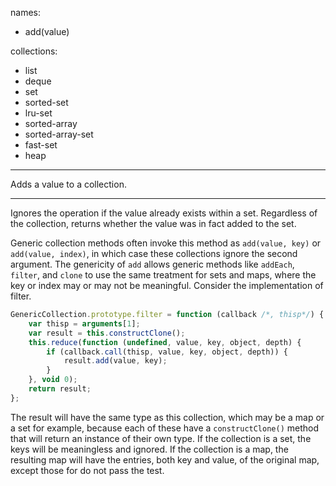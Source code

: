 
names:
-   add(value)

collections:
-   list
-   deque
-   set
-   sorted-set
-   lru-set
-   sorted-array
-   sorted-array-set
-   fast-set
-   heap

---

Adds a value to a collection.

---

Ignores the operation if the value already exists within a set.
Regardless of the collection, returns whether the value was in fact added to the
set.

Generic collection methods often invoke this method as `add(value, key)` or
`add(value, index)`, in which case these collections ignore the second argument.
The genericity of `add` allows generic methods like `addEach`, `filter`, and
`clone` to use the same treatment for sets and maps, where the key or index may
or may not be meaningful.
Consider the implementation of filter.

```js
GenericCollection.prototype.filter = function (callback /*, thisp*/) {
    var thisp = arguments[1];
    var result = this.constructClone();
    this.reduce(function (undefined, value, key, object, depth) {
        if (callback.call(thisp, value, key, object, depth)) {
            result.add(value, key);
        }
    }, void 0);
    return result;
};
```

The result will have the same type as this collection, which may be a map or a
set for example, because each of these have a `constructClone()` method that
will return an instance of their own type.
If the collection is a set, the keys will be meaningless and ignored.
If the collection is a map, the resulting map will have the entries, both key
and value, of the original map, except those for do not pass the test.

